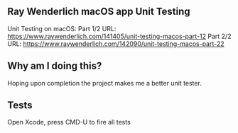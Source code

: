 ## Ray Wenderlich macOS app Unit Testing

Unit Testing on macOS:
Part 1/2
URL: https://www.raywenderlich.com/141405/unit-testing-macos-part-12
Part 2/2
URL: https://www.raywenderlich.com/142090/unit-testing-macos-part-22

## Why am I doing this?

Hoping upon completion the project makes me a better unit tester.

## Tests

Open Xcode, press CMD-U to fire all tests

